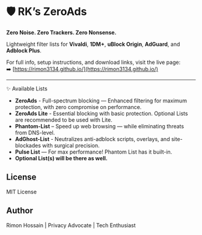 # 🛡️ RK’s ZeroAds

**Zero Noise. Zero Trackers. Zero Nonsense.**  


Lightweight filter lists for **Vivaldi**, **1DM+**, **uBlock Origin**, **AdGuard**, and **Adblock Plus**.



For full info, setup instructions, and download links, visit the live page:  
➡️ [https://rimon3134.github.io/](https://rimon3134.github.io/)

---

✨ Available Lists

- **ZeroAds** - Full-spectrum blocking — Enhanced filtering for maximum protection, with zero compromise on performance.
- **ZeroAds Lite** - Essential blocking with basic protection. Optional Lists are recommended to be used with Lite. 
- **Phantom-List** – Speed up web browsing — while eliminating threats from DNS-level.
- **AdGhost-List** - Neutralizes anti-adblock scripts, overlays, and site-blockades with surgical precision.
- **Pulse List** — For max performance! Phantom List has it built-in.
- **Optional List(s) will be there as well.**



## License
MIT License

## Author
Rimon Hossain | Privacy Advocate | Tech Enthusiast
